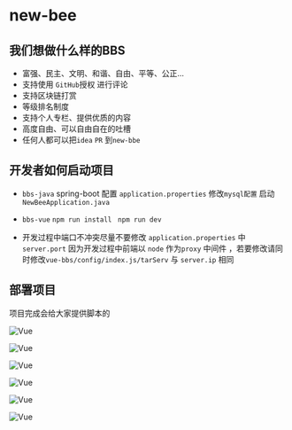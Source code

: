 # new-bee

 
## 我们想做什么样的BBS
- 富强、民主、文明、和谐、自由、平等、公正...
- 支持使用 `GitHub`授权 进行评论
- 支持区块链打赏
- 等级排名制度
- 支持个人专栏、提供优质的内容
- 高度自由、可以自由自在的吐槽
- 任何人都可以把`idea` `PR` 到`new-bbe`


 

## 开发者如何启动项目
- `bbs-java` spring-boot 配置 `application.properties` 修改`mysql配置`   启动 `NewBeeApplication.java`
- `bbs-vue` `npm run install `  `npm run dev` 

- 开发过程中端口不冲突尽量不要修改 `application.properties` 中 `server.port` 因为开发过程中前端以 `node` 作为`proxy` 中间件 ，若要修改请同时修改`vue-bbs/config/index.js/tarServ` 与 `server.ip` 相同

  

## 部署项目
  项目完成会给大家提供脚本的
 

![Vue](http://op0c7euw0.bkt.clouddn.com/newbee_login.png)

![Vue](http://op0c7euw0.bkt.clouddn.com/newbee_me.png)

![Vue](http://op0c7euw0.bkt.clouddn.com/newbee_index.png)

![Vue](http://op0c7euw0.bkt.clouddn.com/newbee_editBlog.png)

![Vue](http://op0c7euw0.bkt.clouddn.com/newbee_blog.png)

![Vue](http://op0c7euw0.bkt.clouddn.com/newbee_comment.gif)

